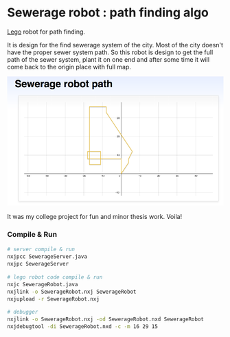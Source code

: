 # Sewerage robot : path finding algo
[Lego](http://www.lego.com/) robot for path finding.

It is design for the find sewerage system of the city. Most of the city doesn't have the proper sewer system path. So this robot is design to get the full path of the sewer system, plant it on one end and after some time it will come back to the origin place with full map.

![Screenshot](imgs/robo-map-new.png)

It was my college project for fun and minor thesis work. Voila!

### Compile & Run
```sh
# server compile & run
nxjpcc SewerageServer.java
nxjpc SewerageServer
```

```sh
# lego robot code compile & run
nxjc SewerageRobot.java
nxjlink -o SewerageRobot.nxj SewerageRobot
nxjupload -r SewerageRobot.nxj
```

```sh
# debugger
nxjlink -o SewerageRobot.nxj -od SewerageRobot.nxd SewerageRobot
nxjdebugtool -di SewerageRobot.nxd -c -m 16 29 15
```
